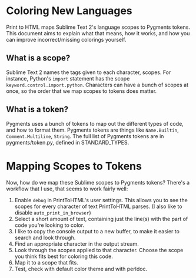 Coloring New Languages
======================

Print to HTML maps Sublime Text 2's language scopes to Pygments tokens. This document aims to explain what that means, how it works, and how you can improve incorrect/missing colorings yourself.

## What is a scope? ##

Sublime Text 2 names the tags given to each character, scopes. For instance, Python's ```import``` statement has the scope ```keyword.control.import.python```. Characters can have a bunch of scopes at once, so the order that we map scopes to tokens does matter.

## What is a token? ##

Pygments uses a bunch of tokens to map out the different types of code, and how to format them. Pygments tokens are things like ```Name.Builtin```, ```Comment.Multiline```, ```String```. The full list of Pygments tokens are in pygments/token.py, defined in STANDARD_TYPES.

# Mapping Scopes to Tokens #

Now, how do we map these Sublime scopes to Pygments tokens? There's a workflow that I use, that seems to work fairly well:

1. Enable ```debug``` in PrintToHTML's user settings. This allows you to see the scopes for every character of text PrintToHTML parses. (I also like to disable ```auto_print_in_browser```)
2. Select a short amount of text, containing just the line(s) with the part of code you're looking to color.
3. I like to copy the console output to a new buffer, to make it easier to search and look through.
4. Find an appropriate character in the output stream.
5. Look through the scopes applied to that character. Choose the scope you think fits best for coloring this code.
6. Map it to a scope that fits.
7. Test, check with default color theme and with perldoc.
